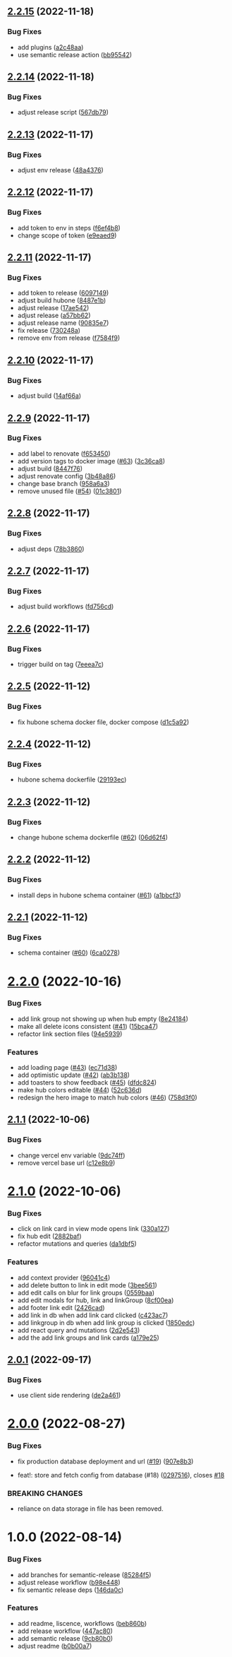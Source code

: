 ## [2.2.15](https://github.com/IhsenBouallegue/HubOne/compare/v2.2.14...v2.2.15) (2022-11-18)


### Bug Fixes

* add plugins ([a2c48aa](https://github.com/IhsenBouallegue/HubOne/commit/a2c48aa190ac04b14ee0d33277b418b30c9aeea2))
* use semantic release action ([bb95542](https://github.com/IhsenBouallegue/HubOne/commit/bb95542887060ea3a6e340799fcd7a3158cad1e9))

## [2.2.14](https://github.com/IhsenBouallegue/HubOne/compare/v2.2.13...v2.2.14) (2022-11-18)


### Bug Fixes

* adjust release script ([567db79](https://github.com/IhsenBouallegue/HubOne/commit/567db7966d21bd56645904a8b0f7908215174a78))

## [2.2.13](https://github.com/IhsenBouallegue/HubOne/compare/v2.2.12...v2.2.13) (2022-11-17)


### Bug Fixes

* adjust env release ([48a4376](https://github.com/IhsenBouallegue/HubOne/commit/48a43768ac7992cb39e4cd611a95cdd05562b4fd))

## [2.2.12](https://github.com/IhsenBouallegue/HubOne/compare/v2.2.11...v2.2.12) (2022-11-17)


### Bug Fixes

* add token to env in steps ([f6ef4b8](https://github.com/IhsenBouallegue/HubOne/commit/f6ef4b8496976acbe81ebd95adf6ae18c57e4e4e))
* change scope of token ([e9eaed9](https://github.com/IhsenBouallegue/HubOne/commit/e9eaed98ab66711560867855cd6343aed76278ca))

## [2.2.11](https://github.com/IhsenBouallegue/HubOne/compare/v2.2.10...v2.2.11) (2022-11-17)


### Bug Fixes

* add token to release ([6097149](https://github.com/IhsenBouallegue/HubOne/commit/609714985b17bf5ad8ed99964ee2560828f5f13b))
* adjust build hubone ([8487e1b](https://github.com/IhsenBouallegue/HubOne/commit/8487e1bf08dd7b71947a9f675ba95804ce914f60))
* adjust release ([17ae542](https://github.com/IhsenBouallegue/HubOne/commit/17ae542ce0c6a5d492599f9b6c77dd44d4915d71))
* adjust release ([a57bb62](https://github.com/IhsenBouallegue/HubOne/commit/a57bb6280ff52726bb735412898b7a492e09760c))
* adjust release name ([90835e7](https://github.com/IhsenBouallegue/HubOne/commit/90835e7abc6487d132bb89e5c1bf0c76c81a8236))
* fix release ([730248a](https://github.com/IhsenBouallegue/HubOne/commit/730248ac65e8cc3a7e809db501e560c8b8248541))
* remove env from release ([f7584f9](https://github.com/IhsenBouallegue/HubOne/commit/f7584f9840f0d7e9f1920ee6ec9c910e1a7e80c2))

## [2.2.10](https://github.com/IhsenBouallegue/HubOne/compare/v2.2.9...v2.2.10) (2022-11-17)


### Bug Fixes

* adjust build ([14af66a](https://github.com/IhsenBouallegue/HubOne/commit/14af66a36cb853a96fddac2999c37a73c220398c))

## [2.2.9](https://github.com/IhsenBouallegue/HubOne/compare/v2.2.8...v2.2.9) (2022-11-17)


### Bug Fixes

* add label to renovate ([f653450](https://github.com/IhsenBouallegue/HubOne/commit/f653450d78c0141bad5be78bec20ef3881f48597))
* add version tags to docker image ([#63](https://github.com/IhsenBouallegue/HubOne/issues/63)) ([3c36ca8](https://github.com/IhsenBouallegue/HubOne/commit/3c36ca8224517d56e7ef61de307d90cf12264f4b))
* adjust build ([8447f76](https://github.com/IhsenBouallegue/HubOne/commit/8447f76c966f5f23c6d47f44a84b14335e916e25))
* adjust renovate config ([3b48a86](https://github.com/IhsenBouallegue/HubOne/commit/3b48a866d995819fa0049e0f60252dd99521bc63))
* change base branch ([958a6a3](https://github.com/IhsenBouallegue/HubOne/commit/958a6a3aaef8d9f907392d7cd6bf5942509efa3f))
* remove unused file ([#54](https://github.com/IhsenBouallegue/HubOne/issues/54)) ([01c3801](https://github.com/IhsenBouallegue/HubOne/commit/01c3801dbf5a05aa5b73c9fab70226c1a1bef775))

## [2.2.8](https://github.com/IhsenBouallegue/HubOne/compare/v2.2.7...v2.2.8) (2022-11-17)


### Bug Fixes

* adjust deps ([78b3860](https://github.com/IhsenBouallegue/HubOne/commit/78b386036d77d8daa8129d58d0e4d81a3c59903e))

## [2.2.7](https://github.com/IhsenBouallegue/HubOne/compare/v2.2.6...v2.2.7) (2022-11-17)


### Bug Fixes

* adjust build workflows ([fd756cd](https://github.com/IhsenBouallegue/HubOne/commit/fd756cd3284a491a3c39fb3cdcca3184c72f9ac7))

## [2.2.6](https://github.com/IhsenBouallegue/HubOne/compare/v2.2.5...v2.2.6) (2022-11-17)


### Bug Fixes

* trigger build on tag ([7eeea7c](https://github.com/IhsenBouallegue/HubOne/commit/7eeea7c8554e48793320f83a907d59671d9eefa4))

## [2.2.5](https://github.com/IhsenBouallegue/HubOne/compare/v2.2.4...v2.2.5) (2022-11-12)


### Bug Fixes

* fix hubone schema docker file, docker compose ([d1c5a92](https://github.com/IhsenBouallegue/HubOne/commit/d1c5a926826732395fe0cea271968200c18fe831))

## [2.2.4](https://github.com/IhsenBouallegue/HubOne/compare/v2.2.3...v2.2.4) (2022-11-12)


### Bug Fixes

* hubone schema dockerfile ([29193ec](https://github.com/IhsenBouallegue/HubOne/commit/29193ec42f176ccdd5ce635396c89d4bb5b6495e))

## [2.2.3](https://github.com/IhsenBouallegue/HubOne/compare/v2.2.2...v2.2.3) (2022-11-12)


### Bug Fixes

* change hubone schema dockerfile ([#62](https://github.com/IhsenBouallegue/HubOne/issues/62)) ([06d62f4](https://github.com/IhsenBouallegue/HubOne/commit/06d62f43ce2d6f4e727934529f72b14b62d1c907))

## [2.2.2](https://github.com/IhsenBouallegue/HubOne/compare/v2.2.1...v2.2.2) (2022-11-12)


### Bug Fixes

* install deps in hubone schema container ([#61](https://github.com/IhsenBouallegue/HubOne/issues/61)) ([a1bbcf3](https://github.com/IhsenBouallegue/HubOne/commit/a1bbcf39157268014aff64f76ac2db8eb84af8ae))

## [2.2.1](https://github.com/IhsenBouallegue/HubOne/compare/v2.2.0...v2.2.1) (2022-11-12)


### Bug Fixes

* schema container ([#60](https://github.com/IhsenBouallegue/HubOne/issues/60)) ([6ca0278](https://github.com/IhsenBouallegue/HubOne/commit/6ca0278e8711e2b598f9b058d1eef246e21927f8))

# [2.2.0](https://github.com/IhsenBouallegue/HubOne/compare/v2.1.1...v2.2.0) (2022-10-16)


### Bug Fixes

* add link group not showing up when hub empty ([8e24184](https://github.com/IhsenBouallegue/HubOne/commit/8e241845d2581aec968157e99e52ba20aec4ce3d))
* make all delete icons consistent ([#41](https://github.com/IhsenBouallegue/HubOne/issues/41)) ([15bca47](https://github.com/IhsenBouallegue/HubOne/commit/15bca478559ef46da339253e0005dd5d6beb1d68))
* refactor link section files ([94e5939](https://github.com/IhsenBouallegue/HubOne/commit/94e59399c5cf3fd63c0c376ed5536590555d7c4e))


### Features

* add loading page ([#43](https://github.com/IhsenBouallegue/HubOne/issues/43)) ([ec71d38](https://github.com/IhsenBouallegue/HubOne/commit/ec71d38a6f769ec826a31000b30b7c5abadfc2a6))
* add optimistic update ([#42](https://github.com/IhsenBouallegue/HubOne/issues/42)) ([ab3b138](https://github.com/IhsenBouallegue/HubOne/commit/ab3b13869b95754555be30db057b8de461f76fa2))
* add toasters to show feedback ([#45](https://github.com/IhsenBouallegue/HubOne/issues/45)) ([dfdc824](https://github.com/IhsenBouallegue/HubOne/commit/dfdc8246c70c6da2be2c169b69b32fdeecf12378))
* make hub colors editable ([#44](https://github.com/IhsenBouallegue/HubOne/issues/44)) ([52c636d](https://github.com/IhsenBouallegue/HubOne/commit/52c636dfe6038a877407702e5a9f840d2ef151b5))
* redesign the hero image to match hub colors ([#46](https://github.com/IhsenBouallegue/HubOne/issues/46)) ([758d3f0](https://github.com/IhsenBouallegue/HubOne/commit/758d3f0305a93603034cb220c571296c1b78ea1e))

## [2.1.1](https://github.com/IhsenBouallegue/hub-one/compare/v2.1.0...v2.1.1) (2022-10-06)


### Bug Fixes

* change vercel env variable ([9dc74ff](https://github.com/IhsenBouallegue/hub-one/commit/9dc74ff489c0a325020600737a2f542a6ab67e45))
* remove vercel base url ([c12e8b9](https://github.com/IhsenBouallegue/hub-one/commit/c12e8b9807ef6ab91bba828b9c4760c1011231bb))

# [2.1.0](https://github.com/IhsenBouallegue/hub-one/compare/v2.0.1...v2.1.0) (2022-10-06)


### Bug Fixes

* click on link card in view mode opens link ([330a127](https://github.com/IhsenBouallegue/hub-one/commit/330a127ee23f5a7b6003298acb38099e7a5222ce))
* fix hub edit ([2882baf](https://github.com/IhsenBouallegue/hub-one/commit/2882baf2b2fe3ecb277c5c12b43625790b1b69f0))
* refactor mutations and queries ([da1dbf5](https://github.com/IhsenBouallegue/hub-one/commit/da1dbf517a1762dcdaf7ea312d3ac2c586b8e05f))


### Features

* add context provider ([96041c4](https://github.com/IhsenBouallegue/hub-one/commit/96041c4d7e9b44c02106e175d0d77ee6bbba4914))
* add delete button to link in edit mode ([3bee561](https://github.com/IhsenBouallegue/hub-one/commit/3bee561c3b3efe563a4866fde463690820a4889b))
* add edit calls on blur for link groups ([0559baa](https://github.com/IhsenBouallegue/hub-one/commit/0559baa02834ac57244096591cbc0c3a2189d178))
* add edit modals for hub, link and linkGroup ([8cf00ea](https://github.com/IhsenBouallegue/hub-one/commit/8cf00ea6ccf22a8b82d37905ba2035af1485469d))
* add footer link edit ([2426cad](https://github.com/IhsenBouallegue/hub-one/commit/2426cad8f94cea8af136a2ef2b25440173a74ca8))
* add link in db when add link card clicked ([c423ac7](https://github.com/IhsenBouallegue/hub-one/commit/c423ac7b6f445f67a861c6ba6e251920da318dba))
* add linkgroup in db when add link group is clicked ([1850edc](https://github.com/IhsenBouallegue/hub-one/commit/1850edcfce5839e3e4e728442f630b10d791757e))
* add react query and mutations ([2d2e543](https://github.com/IhsenBouallegue/hub-one/commit/2d2e543e5238273ff276697f231a54d4ce32fa20))
* add the add link groups and link cards ([a179e25](https://github.com/IhsenBouallegue/hub-one/commit/a179e25bbdaf83fb80776eb627fa81deb05c9e7b))

## [2.0.1](https://github.com/IhsenBouallegue/hub-one/compare/v2.0.0...v2.0.1) (2022-09-17)


### Bug Fixes

* use client side rendering ([de2a461](https://github.com/IhsenBouallegue/hub-one/commit/de2a4615bd65362f2a383d520a3eeb7f26ae9a22))

# [2.0.0](https://github.com/IhsenBouallegue/hub-one/compare/v1.0.0...v2.0.0) (2022-08-27)


### Bug Fixes

* fix production database deployment and url ([#19](https://github.com/IhsenBouallegue/hub-one/issues/19)) ([907e8b3](https://github.com/IhsenBouallegue/hub-one/commit/907e8b3ca3a4f93779132ff13bf09360c2029f0c))


* feat!: store and fetch config from database (#18) ([0297516](https://github.com/IhsenBouallegue/hub-one/commit/0297516a466994ab03ca108ec7d254c16699d3e3)), closes [#18](https://github.com/IhsenBouallegue/hub-one/issues/18)


### BREAKING CHANGES

* reliance on data storage in file has been removed.

# 1.0.0 (2022-08-14)


### Bug Fixes

* add branches for semantic-release ([85284f5](https://github.com/IhsenBouallegue/hub-one/commit/85284f55ebcb47ccc481d706609a42fca9f712d3))
* adjust release workflow ([b98e448](https://github.com/IhsenBouallegue/hub-one/commit/b98e44832c7abf5c20abdf0fd8abea67237798de))
* fix semantic release deps ([146da0c](https://github.com/IhsenBouallegue/hub-one/commit/146da0ca3174ee05f78fb70fad21554281d7854b))


### Features

* add readme, liscence, workflows ([beb860b](https://github.com/IhsenBouallegue/hub-one/commit/beb860bf234d374a21481ec210e397fcaa754093))
* add release workflow ([447ac80](https://github.com/IhsenBouallegue/hub-one/commit/447ac8054620da8015e70cc9e61ea003a09bb25e))
* add semantic release ([9cb80b0](https://github.com/IhsenBouallegue/hub-one/commit/9cb80b0782b44a338c8a206651cb885f27ea1b51))
* adjust readme ([b0b00a7](https://github.com/IhsenBouallegue/hub-one/commit/b0b00a705a43ba375023fa6340a9c96a5bb276df))
